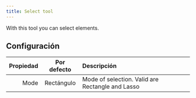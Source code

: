```yaml
---
title: Select tool
---
```


With this tool you can select elements.

## Configuración

| Propiedad | Por defecto | Descripción                                                      |
| --------: | :---------: | :--------------------------------------------------------------- |
|      Mode |  Rectángulo | Mode of selection. Valid are Rectangle and Lasso |
